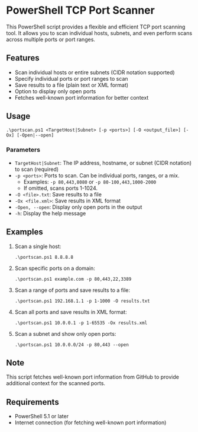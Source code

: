# PowerShell TCP Port Scanner

This PowerShell script provides a flexible and efficient TCP port scanning tool. It allows you to scan individual hosts, subnets, and even perform scans across multiple ports or port ranges.

## Features

- Scan individual hosts or entire subnets (CIDR notation supported)
- Specify individual ports or port ranges to scan
- Save results to a file (plain text or XML format)
- Option to display only open ports
- Fetches well-known port information for better context

## Usage

`.\portscan.ps1 <TargetHost|Subnet> [-p <ports>] [-O <output_file>] [-Ox] [-Open|--open]`

### Parameters

- `TargetHost|Subnet`: The IP address, hostname, or subnet (CIDR notation) to scan (required)
- `-p <ports>`: Ports to scan. Can be individual ports, ranges, or a mix.
  - Examples: `-p 80,443,8080` or `-p 80-100,443,1000-2000`
  - If omitted, scans ports 1-1024.
- `-O <file>.txt`: Save results to a file
- `-Ox <file.xml>`: Save results in XML format
- `-Open, --open`: Display only open ports in the output
- `-h`: Display the help message

## Examples

1. Scan a single host:

   ```shell
   .\portscan.ps1 8.8.8.8
   ```

2. Scan specific ports on a domain:

   ```shell
   .\portscan.ps1 example.com -p 80,443,22,3389
   ```

3. Scan a range of ports and save results to a file:

   ```shell
   .\portscan.ps1 192.168.1.1 -p 1-1000 -O results.txt
   ```

4. Scan all ports and save results in XML format:

   ```shell
   .\portscan.ps1 10.0.0.1 -p 1-65535 -Ox results.xml
   ```

5. Scan a subnet and show only open ports:

   ```shell
   .\portscan.ps1 10.0.0.0/24 -p 80,443 --open
   ```

## Note

This script fetches well-known port information from GitHub to provide additional context for the scanned ports.

## Requirements

- PowerShell 5.1 or later
- Internet connection (for fetching well-known port information)